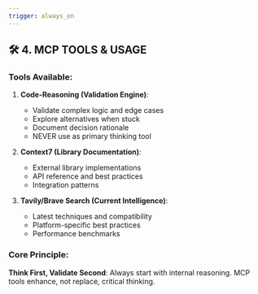 ```yaml
---
trigger: always_on
---
```


## 🛠️ 4. MCP TOOLS & USAGE

### Tools Available:
1. **Code-Reasoning (Validation Engine)**:
   - Validate complex logic and edge cases
   - Explore alternatives when stuck  
   - Document decision rationale
   - NEVER use as primary thinking tool

2. **Context7 (Library Documentation)**:
   - External library implementations
   - API reference and best practices
   - Integration patterns

3. **Tavily/Brave Search (Current Intelligence)**:
   - Latest techniques and compatibility
   - Platform-specific best practices
   - Performance benchmarks

### Core Principle:
**Think First, Validate Second**: Always start with internal reasoning. MCP tools enhance, not replace, critical thinking.